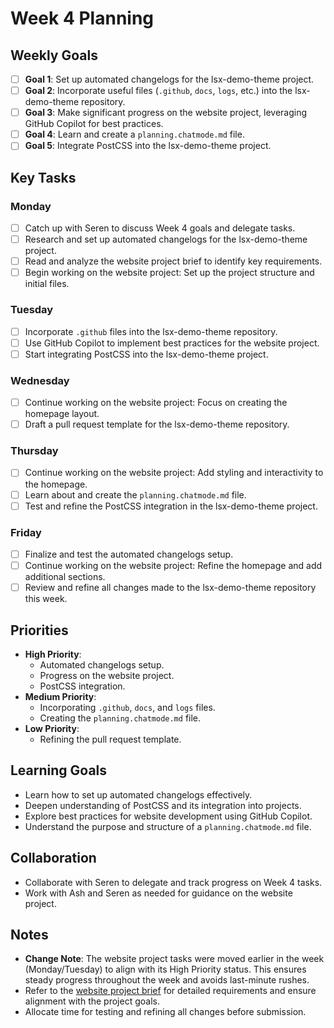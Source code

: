 # Week 4 Planning

## Weekly Goals
- [ ] **Goal 1**: Set up automated changelogs for the lsx-demo-theme project.
- [ ] **Goal 2**: Incorporate useful files (`.github`, `docs`, `logs`, etc.) into the lsx-demo-theme repository.
- [ ] **Goal 3**: Make significant progress on the website project, leveraging GitHub Copilot for best practices.
- [ ] **Goal 4**: Learn and create a `planning.chatmode.md` file.
- [ ] **Goal 5**: Integrate PostCSS into the lsx-demo-theme project.

## Key Tasks
### Monday
- [ ] Catch up with Seren to discuss Week 4 goals and delegate tasks.
- [ ] Research and set up automated changelogs for the lsx-demo-theme project.
- [ ] Read and analyze the website project brief to identify key requirements.
- [ ] Begin working on the website project: Set up the project structure and initial files.

### Tuesday
- [ ] Incorporate `.github` files into the lsx-demo-theme repository.
- [ ] Use GitHub Copilot to implement best practices for the website project.
- [ ] Start integrating PostCSS into the lsx-demo-theme project.

### Wednesday
- [ ] Continue working on the website project: Focus on creating the homepage layout.
- [ ] Draft a pull request template for the lsx-demo-theme repository.

### Thursday
- [ ] Continue working on the website project: Add styling and interactivity to the homepage.
- [ ] Learn about and create the `planning.chatmode.md` file.
- [ ] Test and refine the PostCSS integration in the lsx-demo-theme project.

### Friday
- [ ] Finalize and test the automated changelogs setup.
- [ ] Continue working on the website project: Refine the homepage and add additional sections.
- [ ] Review and refine all changes made to the lsx-demo-theme repository this week.

## Priorities
- **High Priority**: 
  - Automated changelogs setup.
  - Progress on the website project.
  - PostCSS integration.
- **Medium Priority**: 
  - Incorporating `.github`, `docs`, and `logs` files.
  - Creating the `planning.chatmode.md` file.
- **Low Priority**: 
  - Refining the pull request template.

## Learning Goals
- Learn how to set up automated changelogs effectively.
- Deepen understanding of PostCSS and its integration into projects.
- Explore best practices for website development using GitHub Copilot.
- Understand the purpose and structure of a `planning.chatmode.md` file.

## Collaboration
- Collaborate with Seren to delegate and track progress on Week 4 tasks.
- Work with Ash and Seren as needed for guidance on the website project.

## Notes
- **Change Note**: The website project tasks were moved earlier in the week (Monday/Tuesday) to align with its High Priority status. This ensures steady progress throughout the week and avoids last-minute rushes.
- Refer to the [website project brief](https://docs.google.com/document/d/1xB2momDdcT7L5q3rTTKIo-0U7lj4LV33Icgsp4N6Mrg/edit?tab=t.2w0mfhkuq6sk) for detailed requirements and ensure alignment with the project goals.
- Allocate time for testing and refining all changes before submission.

